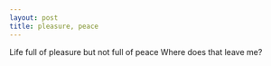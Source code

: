 ```yaml
---
layout: post
title: pleasure, peace
---
```


Life full of pleasure but not full of peace
Where does that leave me?

